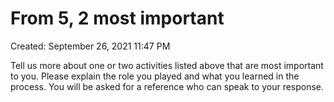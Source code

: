 # From 5, 2 most important

Created: September 26, 2021 11:47 PM

Tell us more about one or two activities listed above that are most important to you. Please explain the role you played and what you learned in the process. You will be asked for a reference who can speak to your response.